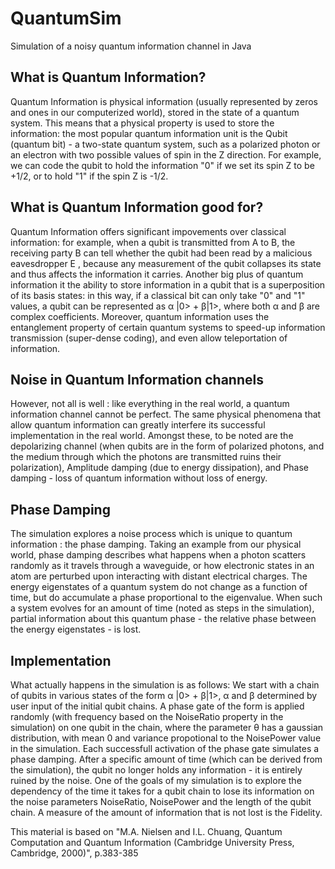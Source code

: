 # QuantumSim
Simulation of a noisy quantum information channel in Java

## What is Quantum Information? 

Quantum Information is physical information (usually represented by zeros and ones in our computerized world), stored in the state of a quantum system. This means that a physical property is used to store the information: the most popular quantum information unit is the Qubit (quantum bit) - a two-state quantum system, such as a polarized photon or an electron with two possible values of spin in the Z direction. For example, we can code the qubit to hold the information "0" if we set its spin Z to be +1/2, or to hold "1" if the spin Z is -1/2. 

## What is Quantum Information good for? 

Quantum Information offers significant impovements over classical information: for example, when a qubit is transmitted from A to B, the receiving party B can tell whether the qubit had been read by a malicious eavesdropper E , because any measurement of the qubit collapses its state and thus affects the information it carries. 
Another big plus of quantum information it the ability to store information in a qubit that is a superposition of its basis states: in this way, if a classical bit can only take "0" and "1" values, a qubit can be represented as α |0> + β|1>, where both α and β are complex coefficients. Moreover, quantum information uses the entanglement property of certain quantum systems to speed-up information transmission (super-dense coding), and even allow teleportation of information. 

## Noise in Quantum Information channels 

However, not all is well : like everything in the real world, a quantum information channel cannot be perfect. The same physical phenomena that allow quantum information can greatly interfere its successful implementation in the real world. Amongst these, to be noted are the depolarizing channel (when qubits are in the form of polarized photons, and the medium through which the photons are transmitted ruins their polarization), Amplitude damping (due to energy dissipation), and Phase damping - loss of quantum information without loss of energy. 


## Phase Damping 

The simulation explores a noise process which is unique to quantum information : the phase damping. Taking an example from our physical world, phase damping describes what happens when a photon scatters randomly as it travels through a waveguide, or how electronic states in an atom are perturbed upon interacting with distant electrical charges. The energy eigenstates of a quantum system do not change as a function of time, but do accumulate a phase proportional to the eigenvalue. When such a system evolves for an amount of time (noted as steps in the simulation), partial information about this quantum phase - the relative phase between the energy eigenstates - is lost. 

## Implementation 

What actually happens in the simulation is as follows: 
We start with a chain of qubits in various states of the form α |0> + β|1>, α and β determined by user input of the initial qubit chains. A phase gate of the form is applied randomly (with frequency based on the NoiseRatio property in the simulation) on one qubit in the chain, where the parameter θ	has a gaussian distribution, with mean 0 and variance propotional to the NoisePower value in the simulation. 
Each successfull activation of the phase gate simulates a phase damping. After a specific amount of time (which can be derived from the simulation), the qubit no longer holds any information - it is entirely ruined by the noise. One of the goals of my simulation is to explore the dependency of the time it takes for a qubit chain to lose its information on the noise parameters NoiseRatio, NoisePower and the length of the qubit chain.
A measure of the amount of information that is not lost is the Fidelity. 

This material is based on "M.A. Nielsen and I.L. Chuang, Quantum Computation and Quantum Information (Cambridge University Press, Cambridge, 2000)", p.383-385
